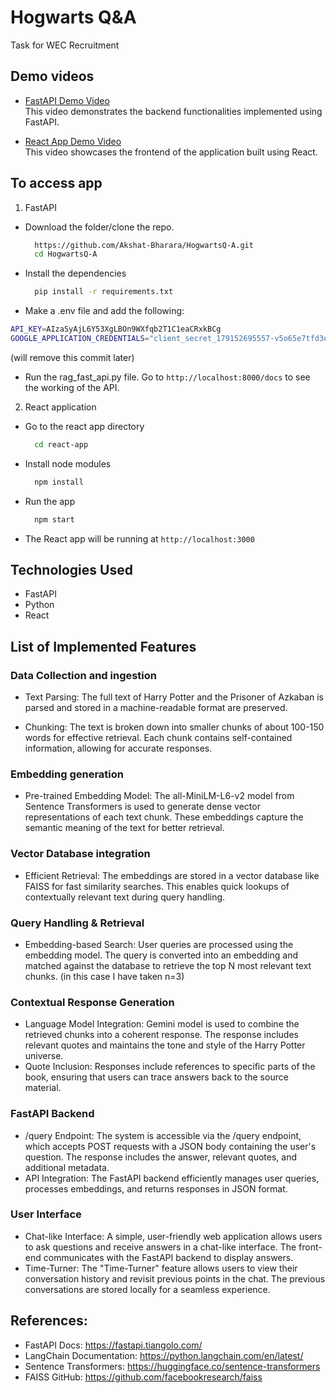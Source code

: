 # Hogwarts Q&A

Task for WEC Recruitment

## Demo videos
- [FastAPI Demo Video](https://www.loom.com/share/e265a9ad0c7c48e5ba848b016e5f00ec?sid=915fb459-6c7a-4c54-9883-2d1e3bd63f8d)  
  This video demonstrates the backend functionalities implemented using FastAPI.

- [React App Demo Video](https://www.loom.com/share/5c85d7fa9e874a4e8be1094b1ad7d928?sid=31b38af2-8455-4531-a077-234212a9ea6f)  
  This video showcases the frontend of the application built using React.

## To access app 
1. FastAPI
- Download the folder/clone the repo.
  ```bash
    https://github.com/Akshat-Bharara/HogwartsQ-A.git
    cd HogwartsQ-A
    ```
- Install the dependencies
  ```bash
    pip install -r requirements.txt
    ```
- Make a .env file and add the following:
```bash
API_KEY=AIzaSyAjL6Y53XgLBOn9WXfqb2T1C1eaCRxkBCg
GOOGLE_APPLICATION_CREDENTIALS="client_secret_179152695557-v5o65e7tfd3e3mt4ucof3f9g3c7qmtot.apps.googleusercontent.com.json"
```
(will remove this commit later)

- Run the rag_fast_api.py file. Go to `http://localhost:8000/docs` to see the working of the API.

2. React application
- Go to the react app directory
  ```bash
    cd react-app
    ```
- Install node modules
  ```bash
    npm install
    ```
- Run the app
  ```bash
    npm start
    ```
- The React app will be running at `http://localhost:3000`
  
## Technologies Used
- FastAPI
- Python
- React

## List of Implemented Features

### Data Collection and ingestion
- Text Parsing: The full text of Harry Potter and the Prisoner of Azkaban is parsed and stored in a machine-readable format are preserved.

- Chunking: The text is broken down into smaller chunks of about 100-150 words for effective retrieval. Each chunk contains self-contained information, allowing for accurate responses.

### Embedding generation
- Pre-trained Embedding Model: The all-MiniLM-L6-v2 model from Sentence Transformers is used to generate dense vector representations of each text chunk. These embeddings capture the semantic meaning of the text for better retrieval.

### Vector Database integration
- Efficient Retrieval: The embeddings are stored in a vector database like FAISS for fast similarity searches. This enables quick lookups of contextually relevant text during query handling.

### Query Handling & Retrieval
- Embedding-based Search: User queries are processed using the embedding model. The query is converted into an embedding and matched against the database to retrieve the top N most relevant text chunks.
(in this case I have taken n=3)

### Contextual Response Generation
- Language Model Integration: Gemini model is used to combine the retrieved chunks into a coherent response. The response includes relevant quotes and maintains the tone and style of the Harry Potter universe.
- Quote Inclusion: Responses include references to specific parts of the book, ensuring that users can trace answers back to the source material.

### FastAPI Backend
- /query Endpoint: The system is accessible via the /query endpoint, which accepts POST requests with a JSON body containing the user's question. The response includes the answer, relevant quotes, and additional metadata.
- API Integration: The FastAPI backend efficiently manages user queries, processes embeddings, and returns responses in JSON format.

### User Interface
- Chat-like Interface: A simple, user-friendly web application allows users to ask questions and receive answers in a chat-like interface. The front-end communicates with the FastAPI backend to display answers.
- Time-Turner: The "Time-Turner" feature allows users to view their conversation history and revisit previous points in the chat. The previous conversations are stored locally for a seamless experience.

## References:
- FastAPI Docs: https://fastapi.tiangolo.com/
- LangChain Documentation: https://python.langchain.com/en/latest/
- Sentence Transformers: https://huggingface.co/sentence-transformers
- FAISS GitHub: https://github.com/facebookresearch/faiss

